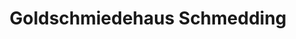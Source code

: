 ---
title: "Goldschmiedehaus Schmedding"
url: /augsburg/goldschmiedehaus-schmedding/
shop: Schmuck
---